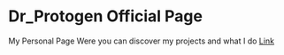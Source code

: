 # Dr_Protogen Official Page
My Personal Page Were you can discover my projects and what I do
<a href="https://protgen.github.io/Dr_Protogen-Official-Page/">Link</a>
